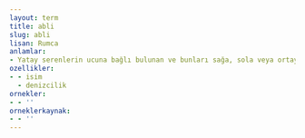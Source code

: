 ```yaml
---
layout: term
title: abli
slug: abli
lisan: Rumca
anlamlar:
- Yatay serenlerin ucuna bağlı bulunan ve bunları sağa, sola veya ortaya çevirmek için yararlanılan halat veya palanga
ozellikler:
- - isim
  - denizcilik
ornekler:
- - ''
orneklerkaynak:
- - ''
---
```

